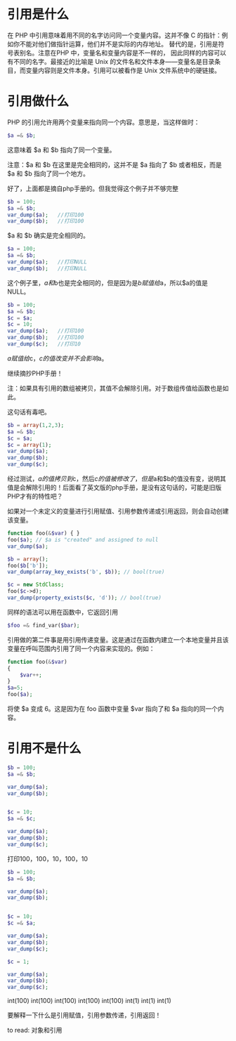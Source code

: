 # 引用是什么

在 PHP 中引用意味着用不同的名字访问同一个变量内容。这并不像 C 的指针：例如你不能对他们做指针运算，他们并不是实际的内存地址。 替代的是，引用是符号表别名。注意在PHP 中，变量名和变量内容是不一样的， 因此同样的内容可以有不同的名字。最接近的比喻是 Unix 的文件名和文件本身——变量名是目录条目，而变量内容则是文件本身。引用可以被看作是 Unix 文件系统中的硬链接。



# 引用做什么

PHP 的引用允许用两个变量来指向同一个内容。意思是，当这样做时：

```php
$a =& $b;
```

这意味着 $a 和 $b 指向了同一个变量。

注意：$a 和 $b 在这里是完全相同的，这并不是 $a 指向了 $b 或者相反，而是 $a 和 $b 指向了同一个地方。



好了，上面都是摘自php手册的。但我觉得这个例子并不够完整

```php
$b = 100;
$a =& $b;
var_dump($a);	//打印100
var_dump($b);	//打印100
```

$a 和 $b 确实是完全相同的。

```php
$a = 100;
$a =& $b;
var_dump($a);	//打印NULL
var_dump($b);	//打印NULL
```

这个例子里，$a和$b也是完全相同的，但是因为是$b赋值给$a，所以$a的值是NULL。



```php
$b = 100;
$a =& $b;
$c = $a;
$c = 10;
var_dump($a);	//打印100
var_dump($b);	//打印100
var_dump($c);	//打印10
```

$a赋值给$c，$c的值改变并不会影响$a。



继续摘抄PHP手册！

注：如果具有引用的数组被拷贝，其值不会解除引用。对于数组传值给函数也是如此。

这句话有毒吧。

```php
$b = array(1,2,3);
$a =& $b;
$c = $a;
$c = array(1);
var_dump($a);
var_dump($b);
var_dump($c);
```

经过测试，$a的值拷贝到$c，然后$c的值被修改了，但是$a和$b的值没有变，说明其值是会解除引用的！后面看了英文版的php手册，是没有这句话的，可能是旧版PHP才有的特性吧？



如果对一个未定义的变量进行引用赋值、引用参数传递或引用返回，则会自动创建该变量。

```php
function foo(&$var) { }
foo($a); // $a is "created" and assigned to null
var_dump($a);

$b = array();
foo($b['b']);
var_dump(array_key_exists('b', $b)); // bool(true)

$c = new StdClass;
foo($c->d);
var_dump(property_exists($c, 'd')); // bool(true)
```



同样的语法可以用在函数中，它返回引用

```php
$foo =& find_var($bar);
```



引用做的第二件事是用引用传递变量。这是通过在函数内建立一个本地变量并且该变量在呼叫范围内引用了同一个内容来实现的。例如：

```php
function foo(&$var)
{
    $var++;
}
$a=5;
foo($a);
```

将使 $a 变成 6。这是因为在 foo 函数中变量 $var 指向了和 $a 指向的同一个内容。



# 引用不是什么



```php
$b = 100;
$a =& $b;

var_dump($a);
var_dump($b);


$c = 10;
$a =& $c;

var_dump($a);
var_dump($b);
var_dump($c);
```

打印100，100，10，100，10



```php
$b = 100;
$a =& $b;

var_dump($a);
var_dump($b);


$c = 10;
$c =& $a;

var_dump($a);
var_dump($b);
var_dump($c);

$c = 1;

var_dump($a);
var_dump($b);
var_dump($c);
```

int(100) int(100) int(100) int(100) int(100) int(1) int(1) int(1)





要解释一下什么是引用赋值，引用参数传递，引用返回！

to read: 对象和引用